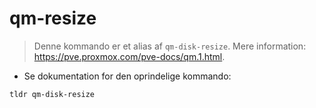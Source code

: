 # qm-resize

> Denne kommando er et alias af `qm-disk-resize`.
> Mere information: <https://pve.proxmox.com/pve-docs/qm.1.html>.

- Se dokumentation for den oprindelige kommando:

`tldr qm-disk-resize`
